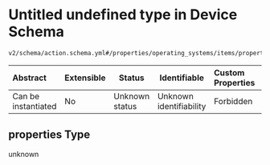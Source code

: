 # Untitled undefined type in Device Schema

```txt
v2/schema/action.schema.yml#/properties/operating_systems/items/properties/steps/items/properties/actions/items/oneOf/11/properties/fastboot:erase/properties
```




| Abstract            | Extensible | Status         | Identifiable            | Custom Properties | Additional Properties | Access Restrictions | Defined In                                                           |
| :------------------ | ---------- | -------------- | ----------------------- | :---------------- | --------------------- | ------------------- | -------------------------------------------------------------------- |
| Can be instantiated | No         | Unknown status | Unknown identifiability | Forbidden         | Allowed               | none                | [device.schema.json\*](../device.schema.json "open original schema") |

## properties Type

unknown
